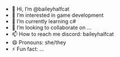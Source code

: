 - 👋 Hi, I’m @baileyhalfcat
- 👀 I’m interested in game development
- 🌱 I’m currently learning c#
- 💞️ I’m looking to collaborate on ...
- 📫 How to reach me discord: baileyhalfcat
- 😄 Pronouns: she/they
- ⚡ Fun fact: ...

<!---
baileyhalfcat/baileyhalfcat is a ✨ special ✨ repository because its `README.md` (this file) appears on your GitHub profile.
You can click the Preview link to take a look at your changes.
--->
